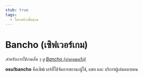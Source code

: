 ```yaml
---
stub: true
tags:
  - โครงสร้างพื้นฐาน
---
```


# Bancho (เซิฟเวอร์เกม)

*สำหรับการใช้งานอื่น ๆ ดู [Bancho (คำคลุมเครือ)](/wiki/Disambiguation/Bancho)*

**osu!bancho** คือเซิฟเวอร์ที่ใช้จัดการสถานะผู้ใช้, แชท และ บริการผู้เล่นหลายคน
